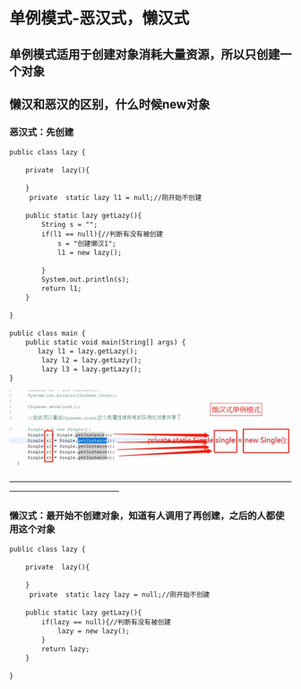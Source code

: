 # 单例模式-恶汉式，懒汉式

## 单例模式适用于创建对象消耗大量资源，所以只创建一个对象

## 懒汉和恶汉的区别，什么时候new对象

### 恶汉式：先创建

```text
public class lazy {

    private  lazy(){

    }
     private  static lazy l1 = null;//刚开始不创建

    public static lazy getLazy(){
        String s = "";
        if(l1 == null){//判断有没有被创建
            s = "创建懒汉1";
            l1 = new lazy();

        }
        System.out.println(s);
        return l1;
    }

}

public class main {
    public static void main(String[] args) {
       lazy l1 = lazy.getLazy();
        lazy l2 = lazy.getLazy();
        lazy l3 = lazy.getLazy();
}
```



![&#x6076;&#x6C49;&#x5F0F;](.gitbook/assets/tu-pian%20%281%29.png)

——————————————————————————————————————————————————

### 懒汉式：最开始不创建对象，知道有人调用了再创建，之后的人都使用这个对象

```text
public class lazy {

    private  lazy(){

    }
     private  static lazy lazy = null;//刚开始不创建

    public static lazy getLazy(){
        if(lazy == null){//判断有没有被创建
            lazy = new lazy();
        }
        return lazy;
    }

}
```



